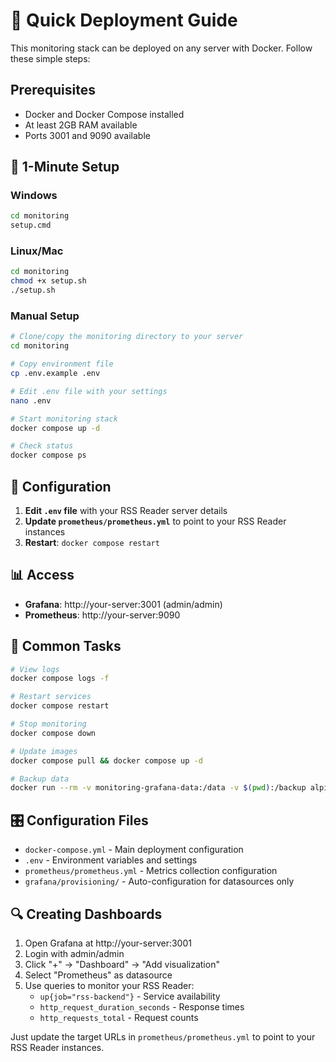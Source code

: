 # 🚀 Quick Deployment Guide

This monitoring stack can be deployed on any server with Docker. Follow these simple steps:

## Prerequisites

- Docker and Docker Compose installed
- At least 2GB RAM available
- Ports 3001 and 9090 available

## 🎯 1-Minute Setup

### Windows

```cmd
cd monitoring
setup.cmd
```

### Linux/Mac

```bash
cd monitoring
chmod +x setup.sh
./setup.sh
```

### Manual Setup

```bash
# Clone/copy the monitoring directory to your server
cd monitoring

# Copy environment file
cp .env.example .env

# Edit .env file with your settings
nano .env

# Start monitoring stack
docker compose up -d

# Check status
docker compose ps
```

## 🔧 Configuration

1. **Edit `.env` file** with your RSS Reader server details
2. **Update `prometheus/prometheus.yml`** to point to your RSS Reader instances
3. **Restart**: `docker compose restart`

## 📊 Access

- **Grafana**: http://your-server:3001 (admin/admin)
- **Prometheus**: http://your-server:9090

## 🔧 Common Tasks

```bash
# View logs
docker compose logs -f

# Restart services
docker compose restart

# Stop monitoring
docker compose down

# Update images
docker compose pull && docker compose up -d

# Backup data
docker run --rm -v monitoring-grafana-data:/data -v $(pwd):/backup alpine tar czf /backup/grafana-backup.tar.gz -C /data .
```

## 🎛️ Configuration Files

- `docker-compose.yml` - Main deployment configuration
- `.env` - Environment variables and settings
- `prometheus/prometheus.yml` - Metrics collection configuration
- `grafana/provisioning/` - Auto-configuration for datasources only

## 🔍 Creating Dashboards

1. Open Grafana at http://your-server:3001
2. Login with admin/admin
3. Click "+" → "Dashboard" → "Add visualization"
4. Select "Prometheus" as datasource
5. Use queries to monitor your RSS Reader:
   - `up{job="rss-backend"}` - Service availability
   - `http_request_duration_seconds` - Response times
   - `http_requests_total` - Request counts

Just update the target URLs in `prometheus/prometheus.yml` to point to your RSS Reader instances.
